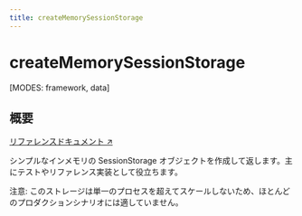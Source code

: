 ```yaml
---
title: createMemorySessionStorage
---
```


# createMemorySessionStorage

[MODES: framework, data]

## 概要

[リファレンスドキュメント ↗](https://api.reactrouter.com/v7/functions/react_router.createMemorySessionStorage.html)

シンプルなインメモリの SessionStorage オブジェクトを作成して返します。主にテストやリファレンス実装として役立ちます。

注意: このストレージは単一のプロセスを超えてスケールしないため、ほとんどのプロダクションシナリオには適していません。

